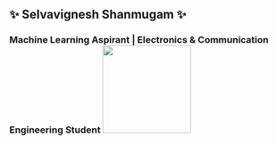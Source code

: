 ## ✨ Selvavignesh Shanmugam ✨

### Machine Learning Aspirant | Electronics & Communication Engineering Student <a href="url"><img src="https://images.youracclaim.com/size/340x340/images/6b6169d0-9c67-4550-893d-1a63f18394d7/Machine_Learning_Essentials.png" height="158" width="158" ></a>




